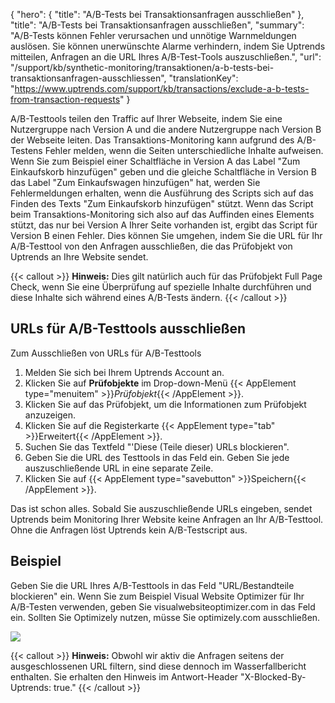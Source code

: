 {
  "hero": {
    "title": "A/B-Tests bei Transaktionsanfragen ausschließen"
  },
  "title": "A/B-Tests bei Transaktionsanfragen ausschließen",
  "summary": "A/B-Tests können Fehler verursachen und unnötige Warnmeldungen auslösen. Sie können unerwünschte Alarme verhindern, indem Sie Uptrends mitteilen, Anfragen an die URL Ihres A/B-Test-Tools auszuschließen.",
  "url": "/support/kb/synthetic-monitoring/transaktionen/a-b-tests-bei-transaktionsanfragen-ausschliessen",
  "translationKey": "https://www.uptrends.com/support/kb/transactions/exclude-a-b-tests-from-transaction-requests"
}

A/B-Testtools teilen den Traffic auf Ihrer Webseite, indem Sie eine Nutzergruppe nach Version A und die andere Nutzergruppe nach Version B der Webseite leiten. Das Transaktions-Monitoring kann aufgrund des A/B-Testens Fehler melden, wenn die Seiten unterschiedliche Inhalte aufweisen. Wenn Sie zum Beispiel einer Schaltfläche in Version A das Label "Zum Einkaufskorb hinzufügen" geben und die gleiche Schaltfläche in Version B das Label "Zum Einkaufswagen hinzufügen" hat, werden Sie Fehlermeldungen erhalten, wenn die Ausführung des Scripts sich auf das Finden des Texts "Zum Einkaufskorb hinzufügen" stützt. Wenn das Script beim Transaktions-Monitoring sich also auf das Auffinden eines Elements stützt, das nur bei Version A Ihrer Seite vorhanden ist, ergibt das Script für Version B einen Fehler. Dies können Sie umgehen, indem Sie die URL für Ihr A/B-Testtool von den Anfragen ausschließen, die das Prüfobjekt von Uptrends an Ihre Website sendet.

{{< callout >}}
**Hinweis:** Dies gilt natürlich auch für das Prüfobjekt Full Page Check, wenn Sie eine Überprüfung auf spezielle Inhalte durchführen und diese Inhalte sich während eines A/B-Tests ändern.
{{< /callout >}}

## URLs für A/B-Testtools ausschließen

Zum Ausschließen von URLs für A/B-Testtools

1.  Melden Sie sich bei Ihrem Uptrends Account an.
2.  Klicken Sie auf **Prüfobjekte** im Drop-down-Menü {{< AppElement type="menuitem" >}}*Prüfobjekt*{{< /AppElement >}}.
3.  Klicken Sie auf das Prüfobjekt, um die Informationen zum Prüfobjekt anzuzeigen.
4.  Klicken Sie auf die Registerkarte {{< AppElement type="tab" >}}Erweitert{{< /AppElement >}}.
5.  Suchen Sie das Textfeld "'Diese (Teile dieser) URLs blockieren".
6.  Geben Sie die URL des Testtools in das Feld ein. Geben Sie jede auszuschließende URL in eine separate Zeile.
7.  Klicken Sie auf {{< AppElement type="savebutton" >}}Speichern{{< /AppElement >}}.

Das ist schon alles. Sobald Sie auszuschließende URLs eingeben, sendet Uptrends beim Monitoring Ihrer Website keine Anfragen an Ihr A/B-Testtool. Ohne die Anfragen löst Uptrends kein A/B-Testscript aus.

## Beispiel

Geben Sie die URL Ihres A/B-Testtools in das Feld "URL/Bestandteile blockieren" ein. Wenn Sie zum Beispiel Visual Website Optimizer für Ihr A/B-Testen verwenden, geben Sie visualwebsiteoptimizer.com in das Feld ein. Sollten Sie Optimizely nutzen, müsse Sie optimizely.com ausschließen.

![](/img/content/dfaf80c5-377d-416f-9d1d-d32848b64b17.png)

{{< callout >}}
**Hinweis:** Obwohl wir aktiv die Anfragen seitens der ausgeschlossenen URL filtern, sind diese dennoch im Wasserfallbericht enthalten. Sie erhalten den Hinweis im Antwort-Header "X-Blocked-By-Uptrends: true."
{{< /callout >}}
